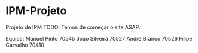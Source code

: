 # IPM-Projeto
Projeto de IPM
TODO:
Temos de começar o site ASAP.

Equipa:
Manuel Pinto 70545
João Silveira 70527
André Branco 70526
Filipe Carvalho 70410

